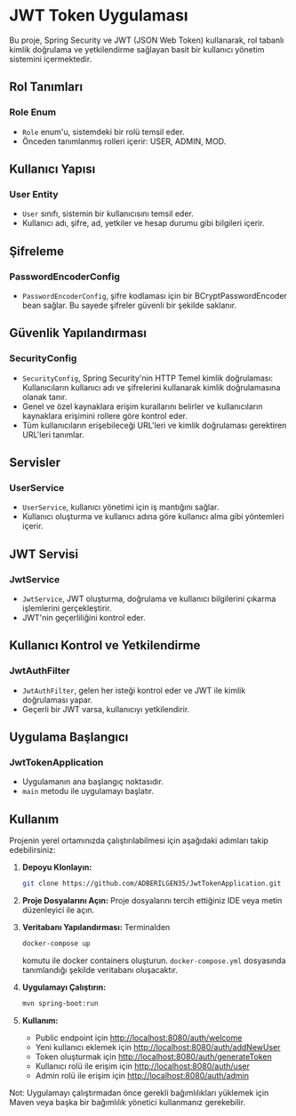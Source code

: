 # JWT Token Uygulaması

Bu proje, Spring Security ve JWT (JSON Web Token) kullanarak, rol tabanlı kimlik doğrulama ve yetkilendirme sağlayan basit bir kullanıcı yönetim sistemini içermektedir.

## Rol Tanımları

### Role Enum

- `Role` enum'u, sistemdeki bir rolü temsil eder.
- Önceden tanımlanmış rolleri içerir: USER, ADMIN, MOD.

## Kullanıcı Yapısı

### User Entity

- `User` sınıfı, sistemin bir kullanıcısını temsil eder.
- Kullanıcı adı, şifre, ad, yetkiler ve hesap durumu gibi bilgileri içerir.
  
## Şifreleme

### PasswordEncoderConfig

- `PasswordEncoderConfig`, şifre kodlaması için bir BCryptPasswordEncoder bean sağlar. Bu sayede şifreler güvenli bir şekilde saklanır.

## Güvenlik Yapılandırması

### SecurityConfig

- `SecurityConfig`, Spring Security'nin HTTP Temel kimlik doğrulaması: Kullanıcıların kullanıcı adı ve şifrelerini kullanarak kimlik doğrulamasına olanak tanır.
- Genel ve özel kaynaklara erişim kurallarını belirler ve kullanıcıların kaynaklara erişimini rollere göre kontrol eder.
- Tüm kullanıcıların erişebileceği URL'leri ve kimlik doğrulaması gerektiren URL'leri tanımlar.

## Servisler

### UserService

- `UserService`, kullanıcı yönetimi için iş mantığını sağlar.
- Kullanıcı oluşturma ve kullanıcı adına göre kullanıcı alma gibi yöntemleri içerir.

## JWT Servisi

### JwtService

- `JwtService`, JWT oluşturma, doğrulama ve kullanıcı bilgilerini çıkarma işlemlerini gerçekleştirir.
- JWT'nin geçerliliğini kontrol eder.

## Kullanıcı Kontrol ve Yetkilendirme

### JwtAuthFilter

- `JwtAuthFilter`, gelen her isteği kontrol eder ve JWT ile kimlik doğrulaması yapar.
- Geçerli bir JWT varsa, kullanıcıyı yetkilendirir.

## Uygulama Başlangıcı

### JwtTokenApplication

- Uygulamanın ana başlangıç noktasıdır.
- `main` metodu ile uygulamayı başlatır.

## Kullanım

Projenin yerel ortamınızda çalıştırılabilmesi için aşağıdaki adımları takip edebilirsiniz:

1. **Depoyu Klonlayın:**
    ```bash
    git clone https://github.com/ADBERILGEN35/JwtTokenApplication.git
    ```

2. **Proje Dosyalarını Açın:**
    Proje dosyalarını tercih ettiğiniz IDE veya metin düzenleyici ile açın.

3. **Veritabanı Yapılandırması:**
 Terminalden
    ```bash
    docker-compose up
    ```
    komutu ile docker containers oluşturun. `docker-compose.yml` dosyasında tanımlandığı şekilde veritabanı oluşacaktır.
5. **Uygulamayı Çalıştırın:**
    ```bash
    mvn spring-boot:run
    ```

6. **Kullanım:**
    - Public endpoint için [http://localhost:8080/auth/welcome](http://localhost:8080/auth/welcome)
    - Yeni kullanıcı eklemek için [http://localhost:8080/auth/addNewUser](http://localhost:8080/auth/addNewUser)
    - Token oluşturmak için [http://localhost:8080/auth/generateToken](http://localhost:8080/auth/generateToken)
    - Kullanıcı rolü ile erişim için [http://localhost:8080/auth/user](http://localhost:8080/auth/user)
    - Admin rolü ile erişim için [http://localhost:8080/auth/admin](http://localhost:8080/auth/admin)

Not: Uygulamayı çalıştırmadan önce gerekli bağımlılıkları yüklemek için Maven veya başka bir bağımlılık yönetici kullanmanız gerekebilir.
